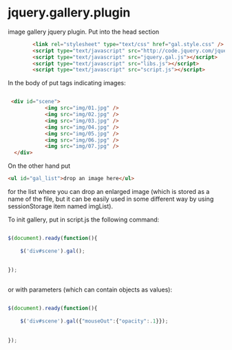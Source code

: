 jquery.gallery.plugin
=====================

image gallery jquery plugin.
Put into the head section 
```html
        <link rel="stylesheet" type="text/css" href="gal.style.css" />
        <script type="text/javascript" src="http://code.jquery.com/jquery-2.0.3.js"></script>
        <script type="text/javascript" src="jquery.gal.js"></script>
        <script type="text/javascript" src="libs.js"></script>
        <script type="text/javascript" src="script.js"></script>
```

In the body of put tags indicating images:

```html

 <div id="scene">
            <img src="img/01.jpg" />
            <img src="img/02.jpg" />
            <img src="img/03.jpg" />
            <img src="img/04.jpg" />
            <img src="img/05.jpg" />
            <img src="img/06.jpg" />
            <img src="img/07.jpg" />
  </div>

```

On the other hand put

```html
<ul id="gal_list">drop an image here</ul>
```
for the list where you can drop an enlarged image (which is stored as a name of the file, but it can be easily
used in some different way by using sessionStorage item named imgList). 

To init gallery, put in script.js the following command:


```javascript

$(document).ready(function(){
    
    $('div#scene').gal();
    
    
});
    
```




or with parameters (which can contain objects as values):
```javascript

$(document).ready(function(){
    
    $('div#scene').gal({"mouseOut":{"opacity":.1}});
    
    
});
    
```


